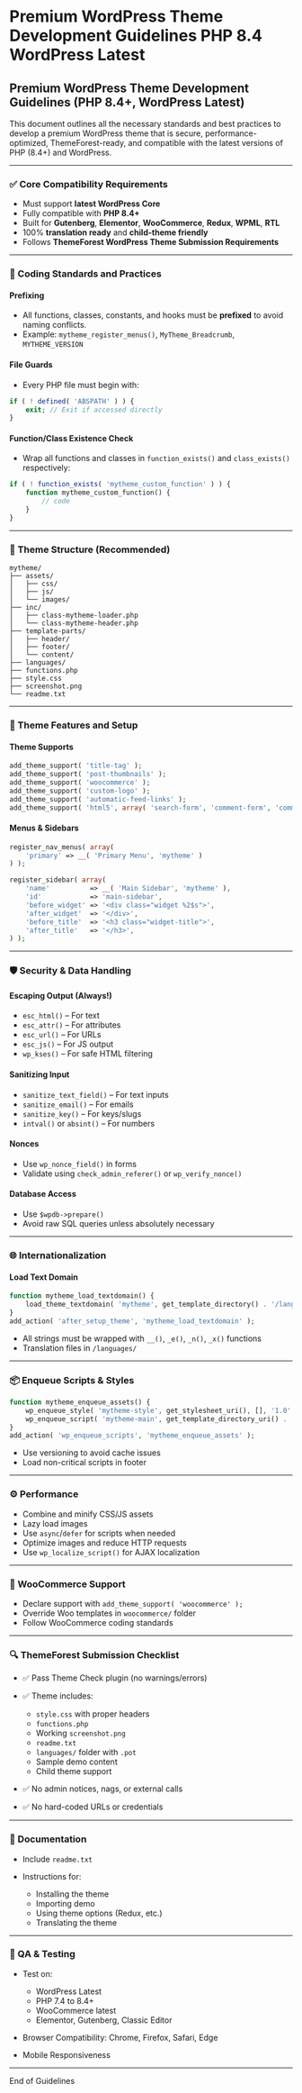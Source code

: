 # Premium WordPress Theme Development Guidelines PHP 8.4 WordPress Latest

## Premium WordPress Theme Development Guidelines (PHP 8.4+, WordPress Latest)

This document outlines all the necessary standards and best practices to develop a premium WordPress theme that is secure, performance-optimized, ThemeForest-ready, and compatible with the latest versions of PHP (8.4+) and WordPress.

---

### ✅ Core Compatibility Requirements

* Must support **latest WordPress Core**
* Fully compatible with **PHP 8.4+**
* Built for **Gutenberg**, **Elementor**, **WooCommerce**, **Redux**, **WPML**, **RTL**
* 100% **translation ready** and **child-theme friendly**
* Follows **ThemeForest WordPress Theme Submission Requirements**

---

### 🧠 Coding Standards and Practices

#### Prefixing

* All functions, classes, constants, and hooks must be **prefixed** to avoid naming conflicts.
* Example: `mytheme_register_menus()`, `MyTheme_Breadcrumb`, `MYTHEME_VERSION`

#### File Guards

* Every PHP file must begin with:

```php
if ( ! defined( 'ABSPATH' ) ) {
    exit; // Exit if accessed directly
}
```

#### Function/Class Existence Check

* Wrap all functions and classes in `function_exists()` and `class_exists()` respectively:

```php
if ( ! function_exists( 'mytheme_custom_function' ) ) {
    function mytheme_custom_function() {
        // code
    }
}
```

---

### 🎯 Theme Structure (Recommended)

```
mytheme/
├── assets/
│   ├── css/
│   ├── js/
│   └── images/
├── inc/
│   ├── class-mytheme-loader.php
│   └── class-mytheme-header.php
├── template-parts/
│   ├── header/
│   ├── footer/
│   └── content/
├── languages/
├── functions.php
├── style.css
├── screenshot.png
└── readme.txt
```

---

### 🧩 Theme Features and Setup

#### Theme Supports

```php
add_theme_support( 'title-tag' );
add_theme_support( 'post-thumbnails' );
add_theme_support( 'woocommerce' );
add_theme_support( 'custom-logo' );
add_theme_support( 'automatic-feed-links' );
add_theme_support( 'html5', array( 'search-form', 'comment-form', 'comment-list', 'gallery', 'caption' ) );
```

#### Menus & Sidebars

```php
register_nav_menus( array(
    'primary' => __( 'Primary Menu', 'mytheme' )
) );

register_sidebar( array(
    'name'          => __( 'Main Sidebar', 'mytheme' ),
    'id'            => 'main-sidebar',
    'before_widget' => '<div class="widget %2$s">',
    'after_widget'  => '</div>',
    'before_title'  => '<h3 class="widget-title">',
    'after_title'   => '</h3>',
) );
```

---

### 🛡️ Security & Data Handling

#### Escaping Output (Always!)

* `esc_html()` – For text
* `esc_attr()` – For attributes
* `esc_url()` – For URLs
* `esc_js()` – For JS output
* `wp_kses()` – For safe HTML filtering

#### Sanitizing Input

* `sanitize_text_field()` – For text inputs
* `sanitize_email()` – For emails
* `sanitize_key()` – For keys/slugs
* `intval()` or `absint()` – For numbers

#### Nonces

* Use `wp_nonce_field()` in forms
* Validate using `check_admin_referer()` or `wp_verify_nonce()`

#### Database Access

* Use `$wpdb->prepare()`
* Avoid raw SQL queries unless absolutely necessary

---

### 🌐 Internationalization

#### Load Text Domain

```php
function mytheme_load_textdomain() {
    load_theme_textdomain( 'mytheme', get_template_directory() . '/languages' );
}
add_action( 'after_setup_theme', 'mytheme_load_textdomain' );
```

* All strings must be wrapped with `__()`, `_e()`, `_n()`, `_x()` functions
* Translation files in `/languages/`

---

### 📦 Enqueue Scripts & Styles

```php
function mytheme_enqueue_assets() {
    wp_enqueue_style( 'mytheme-style', get_stylesheet_uri(), [], '1.0' );
    wp_enqueue_script( 'mytheme-main', get_template_directory_uri() . '/assets/js/main.js', [ 'jquery' ], '1.0', true );
}
add_action( 'wp_enqueue_scripts', 'mytheme_enqueue_assets' );
```

* Use versioning to avoid cache issues
* Load non-critical scripts in footer

---

### ⚙️ Performance

* Combine and minify CSS/JS assets
* Lazy load images
* Use `async`/`defer` for scripts when needed
* Optimize images and reduce HTTP requests
* Use `wp_localize_script()` for AJAX localization

---

### 🛒 WooCommerce Support

* Declare support with `add_theme_support( 'woocommerce' );`
* Override Woo templates in `woocommerce/` folder
* Follow WooCommerce coding standards

---

### 🔍 ThemeForest Submission Checklist

* ✅ Pass Theme Check plugin (no warnings/errors)
* ✅ Theme includes:

  * `style.css` with proper headers
  * `functions.php`
  * Working `screenshot.png`
  * `readme.txt`
  * `languages/` folder with `.pot`
  * Sample demo content
  * Child theme support
* ✅ No admin notices, nags, or external calls
* ✅ No hard-coded URLs or credentials

---

### 📘 Documentation

* Include `readme.txt`
* Instructions for:

  * Installing the theme
  * Importing demo
  * Using theme options (Redux, etc.)
  * Translating the theme

---

### 🧪 QA & Testing

* Test on:

  * WordPress Latest
  * PHP 7.4 to 8.4+
  * WooCommerce latest
  * Elementor, Gutenberg, Classic Editor
* Browser Compatibility: Chrome, Firefox, Safari, Edge
* Mobile Responsiveness

---

End of Guidelines
